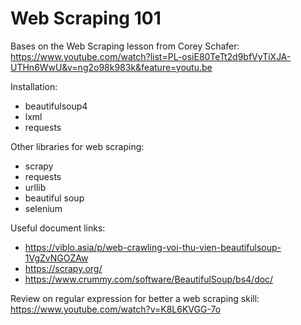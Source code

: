 # Web Scraping 101

Bases on the Web Scraping lesson from Corey Schafer:
https://www.youtube.com/watch?list=PL-osiE80TeTt2d9bfVyTiXJA-UTHn6WwU&v=ng2o98k983k&feature=youtu.be


Installation:
  - beautifulsoup4
  - lxml
  - requests


Other libraries for web scraping:
  - scrapy
  - requests
  - urllib
  - beautiful soup
  - selenium


Useful document links:
  - https://viblo.asia/p/web-crawling-voi-thu-vien-beautifulsoup-1VgZvNGOZAw
  - https://scrapy.org/
  - https://www.crummy.com/software/BeautifulSoup/bs4/doc/
 

Review on regular expression for better a web scraping skill:
https://www.youtube.com/watch?v=K8L6KVGG-7o
